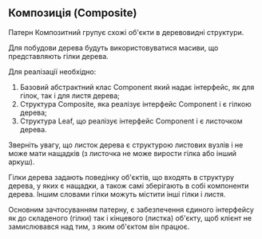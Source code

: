 ##  Композиція (Composite)

Патерн Композитний групує схожі об'єкти в деревовидні структури.

Для побудови дерева будуть використовуватися масиви, що представляють гілки дерева.

Для реалізації необхідно:
 1. Базовий абстрактний клас Component який надає інтерфейс, як для гілок, так і для листя дерева;
 2. Структура Composite, яка реалізує інтерфейс Component і є гілкою дерева;
 3. Структура Leaf, що реалізує інтерфейс Component і є листочком дерева.
 
Зверніть увагу, що листок дерева є структурою листових вузлів і не може мати нащадків (з листочка не може вирости гілка або інший аркуш).

Гілки дерева задають поведінку об'єктів, що входять в структуру дерева, у яких є нащадки, а також самі зберігають в собі компоненти дерева. Іншим словами гілки можуть містити інші гілки і листя.

Основним зачтосуванням патерну, є забезпечення єдиного інтерфейсу як до складеного (гілки) так і кінцевого (листка) об'єкту, щоб клієнт не замислювався над тим, з яким об'єктом він працює.